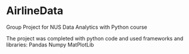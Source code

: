 # AirlineData
Group Project for NUS Data Analytics with Python course

The project was completed with python code and used frameworks and libraries: Pandas Numpy MatPlotLib
